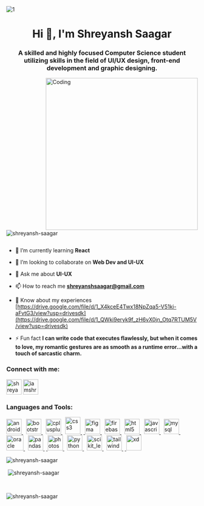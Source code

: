 ![1](https://github.com/Shreyansh-saagar/Shreyansh-saagar/assets/92909979/097bfb9e-3310-4655-aa0a-2a431b3b38d0)
<h1 align="center">Hi 👋, I'm Shreyansh Saagar</h1>
<h3 align="center">A skilled and highly focused Computer Science student utilizing skills in the field of UI/UX design, front-end development and graphic designing.</h3>
<img align="right" alt="Coding" width="400" src="https://media.tenor.com/2uyENRmiUt0AAAAC/coding.gif">

<p align="left"> <img src="https://komarev.com/ghpvc/?username=shreyansh-saagar&label=Profile%20views&color=0e75b6&style=flat" alt="shreyansh-saagar" /> </p>

<p align="left"> <a href="https://twitter.com/" target="blank"><img src="https://img.shields.io/twitter/follow/?logo=twitter&style=for-the-badge" alt="" /></a> </p>

- 🌱 I’m currently learning **React**

- 👯 I’m looking to collaborate on **Web Dev and UI-UX**

- 💬 Ask me about **UI-UX**

- 📫 How to reach me **shreyanshsaagar@gmail.com**

- 📄 Know about my experiences [https://drive.google.com/file/d/1_X4kceE4Twx18NpZqa5-V51ki-aFvtG3/view?usp=drivesdk](https://drive.google.com/file/d/1_QWki9eryk9f_zH6vX0jn_Otq7RTUM5V/view?usp=drivesdk)

- ⚡ Fun fact **I can write code that executes flawlessly, but when it comes to love, my romantic gestures are as smooth as a runtime error...with a touch of sarcastic charm.**

<h3 align="left">Connect with me:</h3>
<p align="left">
<a href="https://linkedin.com/in/shreyansh saagar" target="blank"><img align="center" src="https://upload.wikimedia.org/wikipedia/commons/thumb/8/81/LinkedIn_icon.svg/2048px-LinkedIn_icon.svg.png" alt="shreyansh saagar" height="40" width="40" /></a>
<a href="https://instagram.com/iamshreyansh77_" target="blank"><img align="center" src="https://upload.wikimedia.org/wikipedia/commons/thumb/e/e7/Instagram_logo_2016.svg/768px-Instagram_logo_2016.svg.png" alt="iamshreyansh77_" height="40" width="40" /></a>
</p>

<h3 align="left">Languages and Tools:</h3>
<p align="left"> <a href="https://developer.android.com" target="_blank" rel="noreferrer"> <img src="https://upload.wikimedia.org/wikipedia/commons/thumb/7/71/Android_Logo_2014_-_2019.svg/2048px-Android_Logo_2014_-_2019.svg.png" alt="android" width="40" height="40"/> </a>&nbsp; <a href="https://getbootstrap.com" target="_blank" rel="noreferrer"> <img src="https://cdn.worldvectorlogo.com/logos/bootstrap-4.svg" alt="bootstrap" width="40" height="40"/> </a>&nbsp; <a href="https://www.w3schools.com/cpp/" target="_blank" rel="noreferrer"> <img src="https://upload.wikimedia.org/wikipedia/commons/thumb/1/18/ISO_C%2B%2B_Logo.svg/1822px-ISO_C%2B%2B_Logo.svg.png" alt="cplusplus" width="40" height="40"/> </a> &nbsp; <a href="https://www.w3schools.com/css/" target="_blank" rel="noreferrer"> <img src="https://upload.wikimedia.org/wikipedia/commons/thumb/3/3d/CSS.3.svg/1200px-CSS.3.svg.png" alt="css3" width="40" height="45"/> </a> &nbsp;<a href="https://www.figma.com/" target="_blank" rel="noreferrer"> <img src="https://www.vectorlogo.zone/logos/figma/figma-icon.svg" alt="figma" width="40" height="40"/> </a>&nbsp; <a href="https://firebase.google.com/" target="_blank" rel="noreferrer"> <img src="https://www.vectorlogo.zone/logos/firebase/firebase-icon.svg" alt="firebase" width="40" height="40"/> </a>&nbsp; <a href="https://www.w3.org/html/" target="_blank" rel="noreferrer"> <img src="https://upload.wikimedia.org/wikipedia/commons/thumb/6/61/HTML5_logo_and_wordmark.svg/2048px-HTML5_logo_and_wordmark.svg.png" alt="html5" width="40" height="40"/> </a>&nbsp; <a href="https://developer.mozilla.org/en-US/docs/Web/JavaScript" target="_blank" rel="noreferrer"> <img src="https://upload.wikimedia.org/wikipedia/commons/thumb/9/99/Unofficial_JavaScript_logo_2.svg/480px-Unofficial_JavaScript_logo_2.svg.png" alt="javascript" width="40" height="40"/> </a>&nbsp; <a href="https://www.mysql.com/" target="_blank" rel="noreferrer"> <img src="https://www.svgrepo.com/show/303251/mysql-logo.svg" alt="mysql" width="40" height="40"/> </a>&nbsp; <a href="https://www.oracle.com/" target="_blank" rel="noreferrer"> <img src="https://upload.wikimedia.org/wikipedia/commons/thumb/e/e1/Oracle_Corporation_logo.svg/2560px-Oracle_Corporation_logo.svg.png" alt="oracle" width="45" height="40"/> </a>&nbsp; <a href="https://pandas.pydata.org/" target="_blank" rel="noreferrer"> <img src="https://encrypted-tbn0.gstatic.com/images?q=tbn:ANd9GcSIZNC7udfpdGewxHcfRoG6va1AwRLVc_NxKMeiTHPqglcMOBt9n0N7PNkrK4e3RImfEqNcrq30hHE&usqp=CAU&ec=48600113" alt="pandas" width="40" height="40"/> </a> &nbsp;<a href="https://www.photoshop.com/en" target="_blank" rel="noreferrer"> <img src="https://upload.wikimedia.org/wikipedia/commons/thumb/a/af/Adobe_Photoshop_CC_icon.svg/1051px-Adobe_Photoshop_CC_icon.svg.png" alt="photoshop" width="40" height="40"/> </a>&nbsp; <a href="https://www.python.org" target="_blank" rel="noreferrer"> <img src="https://img.freepik.com/free-icon/snakes_318-368381.jpg" alt="python" width="40" height="40"/> </a> &nbsp; <a href="https://scikit-learn.org/" target="_blank" rel="noreferrer"> <img src="https://upload.wikimedia.org/wikipedia/commons/0/05/Scikit_learn_logo_small.svg" alt="scikit_learn" width="40" height="40"/> </a>&nbsp; <a href="https://tailwindcss.com/" target="_blank" rel="noreferrer"> <img src="https://www.vectorlogo.zone/logos/tailwindcss/tailwindcss-icon.svg" alt="tailwind" width="40" height="40"/> </a> &nbsp;<a href="https://www.adobe.com/products/xd.html" target="_blank" rel="noreferrer"> <img src="https://cdn.worldvectorlogo.com/logos/adobe-xd.svg" alt="xd" width="40" height="40"/> </a> </p>

<p><img align="left" src="https://github-readme-stats.vercel.app/api/top-langs?username=shreyansh-saagar&show_icons=true&locale=en&layout=compact" alt="shreyansh-saagar" /></p> <br>

<p>&nbsp;<img align="center" src="https://github-readme-stats.vercel.app/api?username=shreyansh-saagar&show_icons=true&locale=en" alt="shreyansh-saagar" /></p> <br>

<p><img align="center" src="https://github-readme-streak-stats.herokuapp.com/?user=shreyansh-saagar&" alt="shreyansh-saagar" /></p>
